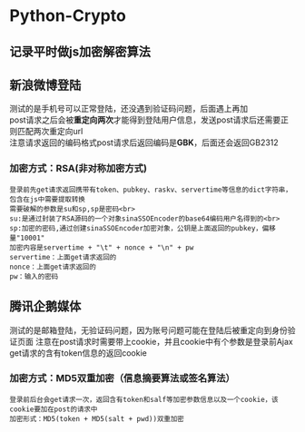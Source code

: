 # Python-Crypto
记录平时做js加密解密算法
---
## 新浪微博登陆
  测试的是手机号可以正常登陆，还没遇到验证码问题，后面遇上再加<br>
  post请求之后会被<B>重定向两次</B>才能得到登陆用户信息，发送post请求后还需要正则匹配两次重定向url<br>
  注意请求返回的编码格式post请求后返回编码是<B>GBK</B>，后面还会返回GB2312
  ### 加密方式：RSA(非对称加密方式)
    登录前先get请求返回携带有token、pubkey、raskv、servertime等信息的dict字符串，包含在js中需要提取转换
    需要破解的参数是su和sp,sp是密码<br>
    su:是通过封装了RSA源码的一个对象sinaSSOEncoder的base64编码用户名得到的<br>
    sp:加密的密码,通过创建sinaSSOEncoder加密对象，公钥是上面返回的pubkey，偏移量"10001"
    加密内容是servertime + "\t" + nonce + "\n" + pw
    servertime：上面get请求返回的
    nonce：上面get请求返回的
    pw：输入的密码
## 腾讯企鹅媒体
  测试的是邮箱登陆，无验证码问题，因为账号问题可能在登陆后被重定向到身份验证页面
  注意在post请求时需要带上cookie，并且cookie中有个参数是登录前Ajax get请求的含有token信息的返回cookie
  ### 加密方式：MD5双重加密（信息摘要算法或签名算法）
    登录前后台会get请求一次，返回含有token和salf等加密参数信息以及一个cookie，该cookie要加在post的请求中
    加密形式：MD5(token + MD5(salt + pwd))双重加密
    

